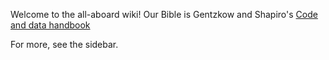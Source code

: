 Welcome to the all-aboard wiki! Our Bible is Gentzkow and Shapiro's [Code and data handbook](https://web.stanford.edu/~gentzkow/research/CodeAndData.pdf) 

For more, see the sidebar.